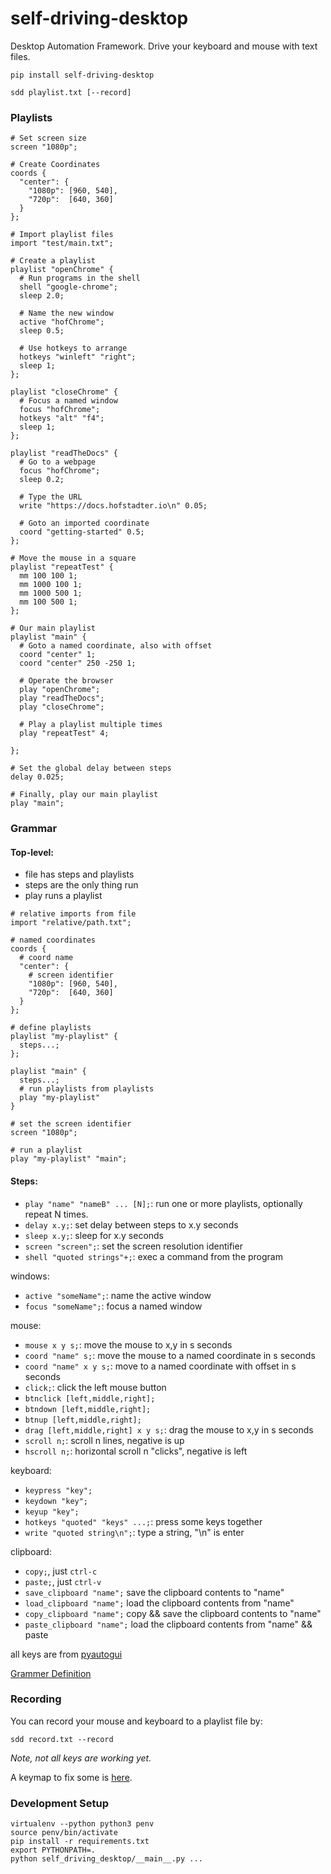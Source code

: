 # self-driving-desktop

Desktop Automation Framework.
Drive your keyboard and mouse with text files.

```
pip install self-driving-desktop

sdd playlist.txt [--record]
```

### Playlists

```
# Set screen size
screen "1080p";

# Create Coordinates
coords {
  "center": {
    "1080p": [960, 540],
    "720p":  [640, 360]
  }
};

# Import playlist files
import "test/main.txt";

# Create a playlist
playlist "openChrome" {
  # Run programs in the shell
  shell "google-chrome";
  sleep 2.0;

  # Name the new window
  active "hofChrome";
  sleep 0.5;

  # Use hotkeys to arrange
  hotkeys "winleft" "right";
  sleep 1;
};

playlist "closeChrome" {
  # Focus a named window
  focus "hofChrome";
  hotkeys "alt" "f4";
  sleep 1;
};

playlist "readTheDocs" {
  # Go to a webpage
  focus "hofChrome";
  sleep 0.2;

  # Type the URL
  write "https://docs.hofstadter.io\n" 0.05;

  # Goto an imported coordinate
  coord "getting-started" 0.5;
};

# Move the mouse in a square
playlist "repeatTest" {
  mm 100 100 1;
  mm 1000 100 1;
  mm 1000 500 1;
  mm 100 500 1;
};

# Our main playlist
playlist "main" {
  # Goto a named coordinate, also with offset
  coord "center" 1;
  coord "center" 250 -250 1;

  # Operate the browser
  play "openChrome";
  play "readTheDocs";
  play "closeChrome";

  # Play a playlist multiple times
  play "repeatTest" 4;

};

# Set the global delay between steps
delay 0.025;

# Finally, play our main playlist
play "main";

```

### Grammar

#### Top-level:

- file has steps and playlists
- steps are the only thing run
- play runs a playlist

```
# relative imports from file
import "relative/path.txt";

# named coordinates
coords {
  # coord name
  "center": {
    # screen identifier
    "1080p": [960, 540],
    "720p":  [640, 360]
  }
};

# define playlists
playlist "my-playlist" {
  steps...;
};

playlist "main" {
  steps...;
  # run playlists from playlists
  play "my-playlist"
}

# set the screen identifier
screen "1080p";

# run a playlist
play "my-playlist" "main";
```

#### Steps:

- `play "name" "nameB" ... [N];`: run one or more playlists, optionally repeat N times.
- `delay x.y;`: set delay between steps to x.y seconds
- `sleep x.y;`: sleep for x.y seconds
- `screen "screen";`: set the screen resolution identifier
- `shell "quoted strings"+;`: exec a command from the program

windows:

- `active "someName";`: name the active window
- `focus "someName";`: focus a named window

mouse:

- `mouse x y s;`: move the mouse to x,y in s seconds
- `coord "name" s;`: move the mouse to a named coordinate in s seconds
- `coord "name" x y s;`: move to a named coordinate with offset in s seconds
- `click;`: click the left mouse button
- `btnclick [left,middle,right];`
- `btndown [left,middle,right];`
- `btnup [left,middle,right];`
- `drag [left,middle,right] x y s;`: drag the mouse to x,y in s seconds
- `scroll n;`: scroll n lines, negative is up
- `hscroll n;`: horizontal scroll n "clicks", negative is left

keyboard:

- `keypress "key";`
- `keydown "key";`
- `keyup "key";`
- `hotkeys "quoted" "keys" ...;`: press some keys together
- `write "quoted string\n";`: type a string, "\n" is enter

clipboard:

- `copy;`, just `ctrl-c`
- `paste;`, just `ctrl-v`
- `save_clipboard "name";` save the clipboard contents to "name"
- `load_clipboard "name";` load the clipboard contents from "name"
- `copy_clipboard "name";` copy && save the clipboard contents to "name"
- `paste_clipboard "name";` load the clipboard contents from "name" && paste

all keys are from [pyautogui](https://pyautogui.readthedocs.io/en/latest/keyboard.html#keyboard-keys)

[Grammer Definition](./self_driving_desktop/grammar.py)

### Recording

You can record your mouse and keyboard
to a playlist file by:

```
sdd record.txt --record
```

_Note, not all keys are working yet._

A keymap to fix some is [here](./self_driving_desktop/keymap.py).

### Development Setup

```
virtualenv --python python3 penv
source penv/bin/activate
pip install -r requirements.txt
export PYTHONPATH=.
python self_driving_desktop/__main__.py ...
```

